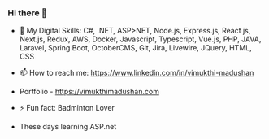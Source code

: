 ### Hi there 👋

- 🔭 My Digital Skills: C#, .NET, ASP>NET, Node.js, Express.js, React js, Next.js, Redux, AWS, Docker, Javascript, Typescript, Vue.js, PHP, JAVA, Laravel,
  Spring Boot, OctoberCMS, Git, Jira, Livewire, JQuery, HTML, CSS
  
- 📫 How to reach me: https://www.linkedin.com/in/vimukthi-madushan
- Portfolio - https://vimukthimadushan.com
- ⚡ Fun fact: Badminton Lover
- These days learning ASP.net
